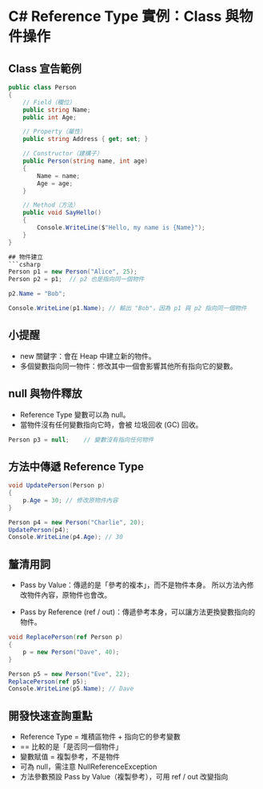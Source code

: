 # C# Reference Type 實例：Class 與物件操作

## Class 宣告範例

```csharp
public class Person
{
    // Field（欄位）
    public string Name;
    public int Age;

    // Property（屬性）
    public string Address { get; set; }

    // Constructor（建構子）
    public Person(string name, int age)
    {
        Name = name;
        Age = age;
    }

    // Method（方法）
    public void SayHello()
    {
        Console.WriteLine($"Hello, my name is {Name}");
    }
}

## 物件建立
```csharp
Person p1 = new Person("Alice", 25);
Person p2 = p1;  // p2 也是指向同一個物件

p2.Name = "Bob";

Console.WriteLine(p1.Name); // 輸出 "Bob"，因為 p1 與 p2 指向同一個物件

```

## 小提醒
- new 關鍵字：會在 Heap 中建立新的物件。
- 多個變數指向同一物件：修改其中一個會影響其他所有指向它的變數。

## null 與物件釋放
- Reference Type 變數可以為 null。
- 當物件沒有任何變數指向它時，會被 垃圾回收 (GC) 回收。

```csharp
Person p3 = null;    // 變數沒有指向任何物件
```

## 方法中傳遞 Reference Type
```csharp
void UpdatePerson(Person p)
{
    p.Age = 30; // 修改原物件內容
}

Person p4 = new Person("Charlie", 20);
UpdatePerson(p4);
Console.WriteLine(p4.Age); // 30
```

## 釐清用詞

- Pass by Value：傳遞的是「參考的複本」，而不是物件本身。
所以方法內修改物件內容，原物件也會改。

- Pass by Reference (ref / out)：傳遞參考本身，可以讓方法更換變數指向的物件。

```csharp
void ReplacePerson(ref Person p)
{
    p = new Person("Dave", 40);
}

Person p5 = new Person("Eve", 22);
ReplacePerson(ref p5);
Console.WriteLine(p5.Name); // Dave

```

## 開發快速查詢重點
- Reference Type = 堆積區物件 + 指向它的參考變數
- == 比較的是「是否同一個物件」
- 變數賦值 = 複製參考，不是物件
- 可為 null，需注意 NullReferenceException
- 方法參數預設 Pass by Value（複製參考），可用 ref / out 改變指向